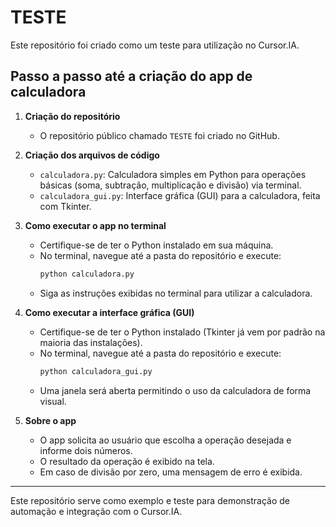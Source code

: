 # TESTE

Este repositório foi criado como um teste para utilização no Cursor.IA.

## Passo a passo até a criação do app de calculadora

1. **Criação do repositório**
   - O repositório público chamado `TESTE` foi criado no GitHub.

2. **Criação dos arquivos de código**
   - `calculadora.py`: Calculadora simples em Python para operações básicas (soma, subtração, multiplicação e divisão) via terminal.
   - `calculadora_gui.py`: Interface gráfica (GUI) para a calculadora, feita com Tkinter.

3. **Como executar o app no terminal**
   - Certifique-se de ter o Python instalado em sua máquina.
   - No terminal, navegue até a pasta do repositório e execute:
     ```bash
     python calculadora.py
     ```
   - Siga as instruções exibidas no terminal para utilizar a calculadora.

4. **Como executar a interface gráfica (GUI)**
   - Certifique-se de ter o Python instalado (Tkinter já vem por padrão na maioria das instalações).
   - No terminal, navegue até a pasta do repositório e execute:
     ```bash
     python calculadora_gui.py
     ```
   - Uma janela será aberta permitindo o uso da calculadora de forma visual.

5. **Sobre o app**
   - O app solicita ao usuário que escolha a operação desejada e informe dois números.
   - O resultado da operação é exibido na tela.
   - Em caso de divisão por zero, uma mensagem de erro é exibida.

---

Este repositório serve como exemplo e teste para demonstração de automação e integração com o Cursor.IA.